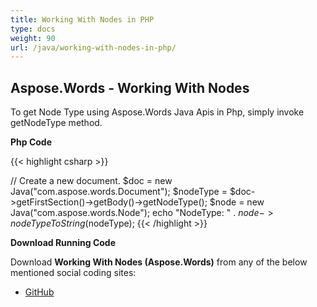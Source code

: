 ```yaml
---
title: Working With Nodes in PHP
type: docs
weight: 90
url: /java/working-with-nodes-in-php/
---
```


## **Aspose.Words - Working With Nodes**
To get Node Type using Aspose.Words Java Apis in Php, simply invoke getNodeType method.

**Php Code**

{{< highlight csharp >}}

// Create a new document.
$doc = new Java("com.aspose.words.Document");
$nodeType = $doc->getFirstSection()->getBody()->getNodeType();
$node = new Java("com.aspose.words.Node");
echo "NodeType: " . $node->nodeTypeToString($nodeType);
{{< /highlight >}}

**Download Running Code**

Download **Working With Nodes (Aspose.Words)** from any of the below mentioned social coding sites:

- [GitHub](https://github.com/aspose-words/Aspose.Words-for-Java/blob/master/Plugins/Aspose_Words_Java_for_PHP/src/quickstart/workingwithnodes/php/WorkingWithNodes.php)
